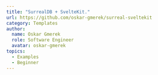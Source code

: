 ```yaml
---
title: "SurrealDB + SvelteKit."
url: https://github.com/oskar-gmerek/surreal-sveltekit
category: Templates
author:
  name: Oskar Gmerek
  role: Software Engineer
  avatar: oskar-gmerek
topics:
  - Examples
  - Beginner
---
```


